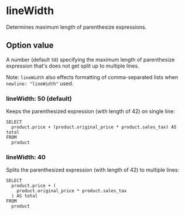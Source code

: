 # lineWidth

Determines maximum length of parenthesize expressions.

## Option value

A number (default `50`) specifying the maximum length of parenthesize expression
that's does not get split up to multiple lines.

Note: `lineWidth` also effects formatting of comma-separated lists when `newline: "lineWidth"` used.

### lineWidth: 50 (default)

Keeps the parenthesized expression (with length of 42) on single line:

```
SELECT
  product.price + (product.original_price * product.sales_tax) AS total
FROM
  product
```

### lineWidth: 40

Splits the parenthesized expression (with length of 42) to multiple lines:

```
SELECT
  product.price + (
    product.original_price * product.sales_tax
  ) AS total
FROM
  product
```
